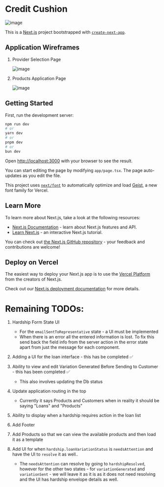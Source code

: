 # Credit Cushion

![image](https://github.com/user-attachments/assets/3db95beb-0546-4c26-b298-10bd0765ef5d)

This is a [Next.js](https://nextjs.org) project bootstrapped with [`create-next-app`](https://nextjs.org/docs/app/api-reference/cli/create-next-app).

## Application Wireframes

1. Provider Selection Page

   ![image](https://github.com/user-attachments/assets/7aa1a924-84e3-48a9-b756-df310b846699)

2. Products Application Page

   ![image](https://github.com/user-attachments/assets/ee9144aa-4ed8-4771-ab5b-d5d9a03ccd57)
   
   

## Getting Started

First, run the development server:

```bash
npm run dev
# or
yarn dev
# or
pnpm dev
# or
bun dev
```

Open [http://localhost:3000](http://localhost:3000) with your browser to see the result.

You can start editing the page by modifying `app/page.tsx`. The page auto-updates as you edit the file.

This project uses [`next/font`](https://nextjs.org/docs/app/building-your-application/optimizing/fonts) to automatically optimize and load [Geist](https://vercel.com/font), a new font family for Vercel.

## Learn More

To learn more about Next.js, take a look at the following resources:

- [Next.js Documentation](https://nextjs.org/docs) - learn about Next.js features and API.
- [Learn Next.js](https://nextjs.org/learn) - an interactive Next.js tutorial.

You can check out [the Next.js GitHub repository](https://github.com/vercel/next.js) - your feedback and contributions are welcome!

## Deploy on Vercel

The easiest way to deploy your Next.js app is to use the [Vercel Platform](https://vercel.com/new?utm_medium=default-template&filter=next.js&utm_source=create-next-app&utm_campaign=create-next-app-readme) from the creators of Next.js.

Check out our [Next.js deployment documentation](https://nextjs.org/docs/app/building-your-application/deploying) for more details.


# Remaining TODOs: 

1. Hardship Form State UI
   - For the `emailSentToRepresentative` state - a UI must be implemented
   - When there is an error all the entered information is lost. To fix this send back the field info from the server action in the error state apart from just the message for each component. 

2. Adding a UI for the loan interface - this has be completed ✅

3. Ability to view and edit Variation Generated Before Sending to Customer - this has been completed ✅
   - This also involves updating the Db status

4. Update application routing in the top 
   - Currently it says Products and Customers when in reality it should be saying "Loans" and "Products"

5. Ability to display when a hardship requires action in the loan list

6. Add Footer

7. Add Products so that we can view the available products and then load it as a template

8. Add UI for when `hardship.loanVariationStatus` is `needsAttention` and have the UI to `resolve` it as well.. 
   - The `needsAttention` can resolve by going to `hardshipResolved`, however for the other two states -  for `variationGenerated` and `variationSent` - we will leave it as it is as it does not need resolving and the UI has hardship envelope details as well. 